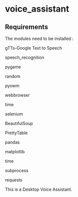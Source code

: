 # voice_assistant
## Requirements
The modules need to be installed :

gTTs-Google Text to Speech

speech_recognition

pygame

random

pyowm

webbrowser

time

selenium

BeautifulSoup

PrettyTable

pandas

matplotlib

time

subprocess

requests

This is a Desktop Voice Assistant.
